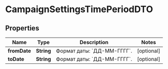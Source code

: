 

# CampaignSettingsTimePeriodDTO

## Properties

Name | Type | Description | Notes
------------ | ------------- | ------------- | -------------
**fromDate** | **String** | Формат даты: &#x60;ДД-ММ-ГГГГ&#x60;.  |  [optional]
**toDate** | **String** | Формат даты: &#x60;ДД-ММ-ГГГГ&#x60;.  |  [optional]




